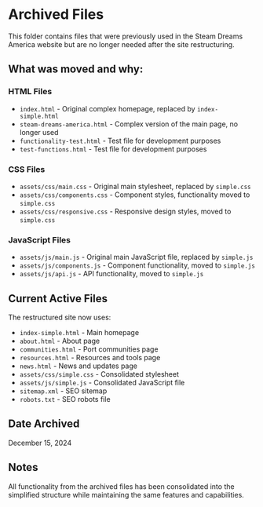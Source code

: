 # Archived Files

This folder contains files that were previously used in the Steam Dreams America website but are no longer needed after the site restructuring.

## What was moved and why:

### HTML Files
- `index.html` - Original complex homepage, replaced by `index-simple.html`
- `steam-dreams-america.html` - Complex version of the main page, no longer used
- `functionality-test.html` - Test file for development purposes
- `test-functions.html` - Test file for development purposes

### CSS Files
- `assets/css/main.css` - Original main stylesheet, replaced by `simple.css`
- `assets/css/components.css` - Component styles, functionality moved to `simple.css`
- `assets/css/responsive.css` - Responsive design styles, moved to `simple.css`

### JavaScript Files
- `assets/js/main.js` - Original main JavaScript file, replaced by `simple.js`
- `assets/js/components.js` - Component functionality, moved to `simple.js`
- `assets/js/api.js` - API functionality, moved to `simple.js`

## Current Active Files

The restructured site now uses:
- `index-simple.html` - Main homepage
- `about.html` - About page
- `communities.html` - Port communities page
- `resources.html` - Resources and tools page
- `news.html` - News and updates page
- `assets/css/simple.css` - Consolidated stylesheet
- `assets/js/simple.js` - Consolidated JavaScript file
- `sitemap.xml` - SEO sitemap
- `robots.txt` - SEO robots file

## Date Archived
December 15, 2024

## Notes
All functionality from the archived files has been consolidated into the simplified structure while maintaining the same features and capabilities.
